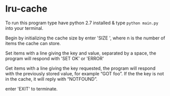 # lru-cache

To run this program type have python 2.7 installed & type `python main.py` into your terminal.

Begin by initializing the cache size by enter 'SIZE <n>', where n is the number of items the cache can store.

Set items with a line giving the key and value, separated by a space, 
the program will respond with 'SET OK' or 'ERROR'

Get items with a line giving the key requested, the program will respond with the previously stored value, for example “GOT foo”. If the the key is not in the cache, it will reply with “NOTFOUND”.

enter 'EXIT' to terminate.
